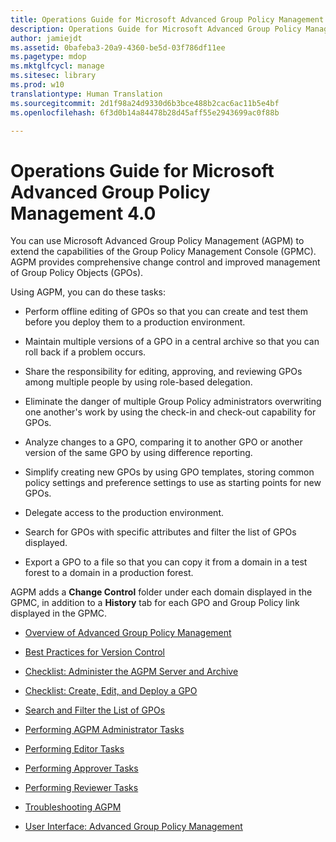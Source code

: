 ```yaml
---
title: Operations Guide for Microsoft Advanced Group Policy Management 4.0
description: Operations Guide for Microsoft Advanced Group Policy Management 4.0
author: jamiejdt
ms.assetid: 0bafeba3-20a9-4360-be5d-03f786df11ee
ms.pagetype: mdop
ms.mktglfcycl: manage
ms.sitesec: library
ms.prod: w10
translationtype: Human Translation
ms.sourcegitcommit: 2d1f98a24d9330d6b3bce488b2cac6ac11b5e4bf
ms.openlocfilehash: 6f3d0b14a84478b28d45aff55e2943699ac0f88b

---
```



# Operations Guide for Microsoft Advanced Group Policy Management 4.0


You can use Microsoft Advanced Group Policy Management (AGPM) to extend the capabilities of the Group Policy Management Console (GPMC). AGPM provides comprehensive change control and improved management of Group Policy Objects (GPOs).

Using AGPM, you can do these tasks:

-   Perform offline editing of GPOs so that you can create and test them before you deploy them to a production environment.

-   Maintain multiple versions of a GPO in a central archive so that you can roll back if a problem occurs.

-   Share the responsibility for editing, approving, and reviewing GPOs among multiple people by using role-based delegation.

-   Eliminate the danger of multiple Group Policy administrators overwriting one another's work by using the check-in and check-out capability for GPOs.

-   Analyze changes to a GPO, comparing it to another GPO or another version of the same GPO by using difference reporting.

-   Simplify creating new GPOs by using GPO templates, storing common policy settings and preference settings to use as starting points for new GPOs.

-   Delegate access to the production environment.

-   Search for GPOs with specific attributes and filter the list of GPOs displayed.

-   Export a GPO to a file so that you can copy it from a domain in a test forest to a domain in a production forest.

AGPM adds a **Change Control** folder under each domain displayed in the GPMC, in addition to a **History** tab for each GPO and Group Policy link displayed in the GPMC.

-   [Overview of Advanced Group Policy Management](overview-of-advanced-group-policy-management-agpm40.md)

-   [Best Practices for Version Control](best-practices-for-version-control-agpm40.md)

-   [Checklist: Administer the AGPM Server and Archive](checklist-administer-the-agpm-server-and-archive-agpm40.md)

-   [Checklist: Create, Edit, and Deploy a GPO](checklist-create-edit-and-deploy-a-gpo-agpm40.md)

-   [Search and Filter the List of GPOs](search-and-filter-the-list-of-gpos.md)

-   [Performing AGPM Administrator Tasks](performing-agpm-administrator-tasks-agpm40.md)

-   [Performing Editor Tasks](performing-editor-tasks-agpm40.md)

-   [Performing Approver Tasks](performing-approver-tasks-agpm40.md)

-   [Performing Reviewer Tasks](performing-reviewer-tasks-agpm40.md)

-   [Troubleshooting AGPM](troubleshooting-agpm-agpm40.md)

-   [User Interface: Advanced Group Policy Management](user-interface-advanced-group-policy-management-agpm40.md)

 

 








<!--HONumber=Jun16_HO4-->


